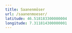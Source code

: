 ```yaml
---
title: Saanenmöser
url: /saanenmoeser/
latitude: 46.518183300000004
longitude: 7.311814300000001
---
```

